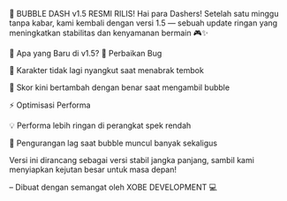 📢 BUBBLE DASH v1.5 RESMI RILIS!
Hai para Dashers!
Setelah satu minggu tanpa kabar, kami kembali dengan versi 1.5 — sebuah update ringan yang meningkatkan stabilitas dan kenyamanan bermain 🎮✨

🔧 Apa yang Baru di v1.5?
🐞 Perbaikan Bug

🧱 Karakter tidak lagi nyangkut saat menabrak tembok

🫧 Skor kini bertambah dengan benar saat mengambil bubble

⚡ Optimisasi Performa

💡 Performa lebih ringan di perangkat spek rendah

🚀 Pengurangan lag saat bubble muncul banyak sekaligus

Versi ini dirancang sebagai versi stabil jangka panjang, sambil kami menyiapkan kejutan besar untuk masa depan!

– Dibuat dengan semangat oleh XOBE DEVELOPMENT 💻

